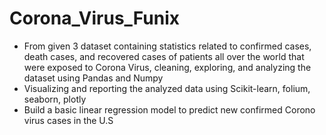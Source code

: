 # Corona_Virus_Funix
-	From given 3 dataset containing statistics related to confirmed cases, death cases, and recovered cases of patients all over the world that were exposed to Corona Virus, cleaning, exploring, and analyzing the dataset using Pandas and Numpy 
-	Visualizing and reporting the analyzed data using Scikit-learn, folium, seaborn, plotly
-	Build a basic linear regression model to predict new confirmed Corono virus cases in the U.S

